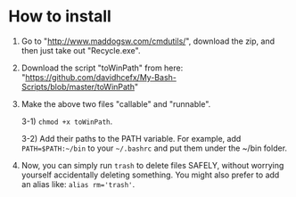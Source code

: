 # How to install #

1. Go to "http://www.maddogsw.com/cmdutils/", download the zip, and then just take out "Recycle.exe".

2. Download the script "toWinPath" from here: "https://github.com/davidhcefx/My-Bash-Scripts/blob/master/toWinPath"

3. Make the above two files "callable" and "runnable".

	3-1) `chmod +x toWinPath`.

	3-2) Add their paths to the PATH variable. For example, add `PATH=$PATH:~/bin` to your `~/.bashrc` and put them under the ~/bin folder.

4. Now, you can simply run `trash` to delete files SAFELY, without worrying yourself accidentally deleting something. You might also prefer to add an alias like: `alias rm='trash'`.
